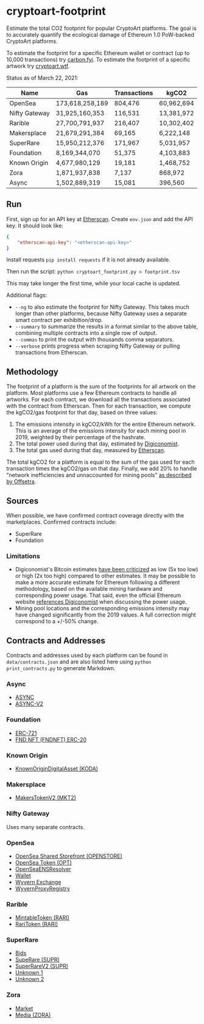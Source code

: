 # cryptoart-footprint

Estimate the total CO2 footprint for popular CryptoArt platforms. The goal is to accurately quantify the ecological damage of Ethereum 1.0 PoW-backed CryptoArt platforms.

To estimate the footprint for a specific Ethereum wallet or contract (up to 10,000 transactions) try [carbon.fyi](https://carbon.fyi/). To estimate the footprint of a specific artwork try [cryptoart.wtf](http://cryptoart.wtf/).

Status as of March 22, 2021:

| Name          | Gas             | Transactions | kgCO2      |
|---------------|-----------------|--------------|------------|
| OpenSea       | 173,618,258,189 |      804,476 | 60,962,694 |
| Nifty Gateway |  31,925,160,353 |      116,531 | 13,381,972 |
| Rarible       |  27,700,791,937 |      216,407 | 10,302,402 |
| Makersplace   |  21,679,291,384 |       69,165 |  6,222,148 |
| SuperRare     |  15,950,212,376 |      171,967 |  5,031,957 |
| Foundation    |   8,169,344,070 |       51,375 |  4,103,883 |
| Known Origin  |   4,677,980,129 |       19,181 |  1,468,752 |
| Zora          |   1,871,937,838 |        7,137 |    868,972 |
| Async         |   1,502,889,319 |       15,081 |    396,560 |

## Run

First, sign up for an API key at [Etherscan](https://etherscan.io/myapikey). Create `env.json` and add the API key. It should look like:

```json
{
    "etherscan-api-key": "<etherscan-api-key>"
}
```

Install requests `pip install requests` if it is not already available.

Then run the script: `python cryptoart_footprint.py > footprint.tsv`

This may take longer the first time, while your local cache is updated.

Additional flags:

* `--ng` to also estimate the footprint for Nifty Gateway. This takes much longer than other platforms, because Nifty Gateway uses a separate smart contract per exhibition/drop.
* `--summary` to summarize the results in a format similar to the above table, combining multiple contracts into a single row of output.
* `--commas` to print the output with thousands comma separators.
* `--verbose` prints progress when scraping Nifty Gateway or pulling transactions from Etherscan. 

## Methodology

The footprint of a platform is the sum of the footprints for all artwork on the platform. Most platforms use a few Ethereum contracts to handle all artworks. For each contract, we download all the transactions associated with the contract from Etherscan. Then for each transaction, we compute the kgCO2/gas footprint for that day, based on three values:

1. The emissions intensity in kgCO2/kWh for the entire Ethereum network. This is an average of the emissions intensity for each mining pool in 2019, weighted by their percentage of the hashrate.
2. The total power used during that day, estimated by [Digiconomist](https://digiconomist.net/ethereum-energy-consumption/).
3. The total gas used during that day, measured by [Etherscan](https://etherscan.io/chart/gasused?output=csv).

The total kgCO2 for a platform is equal to the sum of the gas used for each transaction times the kgCO2/gas on that day. Finally, we add 20% to handle "network inefficiencies and unnaccounted for mining pools" [as described by Offsetra](https://www.notion.so/Carbon-FYI-Methodology-51e2d8c41d1c4963970a143b8629f5f9).

## Sources

When possible, we have confirmed contract coverage directly with the marketplaces. Confirmed contracts include:

* SuperRare
* Foundation

### Limitations

* Digiconomist's Bitcoin estimates [have been criticized](https://www.coincenter.org/estimating-bitcoin-electricity-use-a-beginners-guide/) as low (5x too low) or high (2x too high) compared to other estimates. It may be possible to make a more accurate estimate for Ethereum following a different methodology, based on the available mining hardware and corresponding power usage. That said, even the official Ethereum website [references Digiconomist](https://ethereum.org/en/nft/#footnotes-and-sources) when discussing the power usage.
* Mining pool locations and the corresponding emissions intensity may have changed significantly from the 2019 values. A full correction might correspond to a +/-50% change.

## Contracts and Addresses

Contracts and addresses used by each platform can be found in `data/contracts.json` and are also listed here using `python print_contracts.py` to generate Markdown.

### Async

* [ASYNC](https://etherscan.io/address/0x6c424c25e9f1fff9642cb5b7750b0db7312c29ad)
* [ASYNC-V2](https://etherscan.io/address/0xb6dae651468e9593e4581705a09c10a76ac1e0c8)

### Foundation

* [ERC-721](https://etherscan.io/address/0xcda72070e455bb31c7690a170224ce43623d0b6f)
* [FND NFT (FNDNFT) ERC-20](https://etherscan.io/address/0x3b3ee1931dc30c1957379fac9aba94d1c48a5405)

### Known Origin

* [KnownOriginDigitalAsset (KODA)](https://etherscan.io/address/0xfbeef911dc5821886e1dda71586d90ed28174b7d)

### Makersplace

* [MakersTokenV2 (MKT2)](https://etherscan.io/address/0x2a46f2ffd99e19a89476e2f62270e0a35bbf0756)

### Nifty Gateway

Uses many separate contracts.

### OpenSea

* [OpenSea Shared Storefront (OPENSTORE)](https://etherscan.io/address/0x495f947276749ce646f68ac8c248420045cb7b5e)
* [OpenSea Token (OPT)](https://etherscan.io/address/0x1129eb10812935593bf44fe0a9b62a59a9202f6d)
* [OpenSeaENSResolver](https://etherscan.io/address/0x9c4e9cce4780062942a7fe34fa2fa7316c872956)
* [Wallet](https://etherscan.io/address/0x5b3256965e7c3cf26e11fcaf296dfc8807c01073)
* [Wyvern Exchange](https://etherscan.io/address/0x7be8076f4ea4a4ad08075c2508e481d6c946d12b)
* [WyvernProxyRegistry](https://etherscan.io/address/0xa5409ec958c83c3f309868babaca7c86dcb077c1)

### Rarible

* [MintableToken (RARI)](https://etherscan.io/address/0x60f80121c31a0d46b5279700f9df786054aa5ee5)
* [RariToken (RARI)](https://etherscan.io/address/0xfca59cd816ab1ead66534d82bc21e7515ce441cf)

### SuperRare

* [Bids](https://etherscan.io/address/0x2947f98c42597966a0ec25e92843c09ac17fbaa7)
* [SupeRare (SUPR)](https://etherscan.io/address/0x41a322b28d0ff354040e2cbc676f0320d8c8850d)
* [SuperRareV2 (SUPR)](https://etherscan.io/address/0xb932a70a57673d89f4acffbe830e8ed7f75fb9e0)
* [Unknown 1](https://etherscan.io/address/0x65b49f7aee40347f5a90b714be4ef086f3fe5e2c)
* [Unknown 2](https://etherscan.io/address/0x8c9f364bf7a56ed058fc63ef81c6cf09c833e656)

### Zora

* [Market](https://etherscan.io/address/0xe5bfab544eca83849c53464f85b7164375bdaac1)
* [Media (ZORA)](https://etherscan.io/address/0xabefbc9fd2f806065b4f3c237d4b59d9a97bcac7)